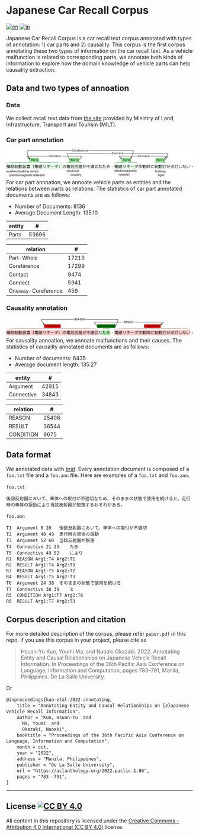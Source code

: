 # Japanese Car Recall Corpus

[![en](https://img.shields.io/badge/lang-en-red)](https://github.com/nlp-titech/jp-car-recall#readme)
[![jp](https://img.shields.io/badge/lang-jp-blue)](https://github.com/nlp-titech/jp-car-recall/blob/main/README.jp.md)

Japanese Car Recall Corpus is a car recall text corpus annotated with types of annotation: 1) car parts and 2) causality. This corpus is the first corpus annotating these two types of information on the car recall text. As a vehicle malfunction is related to corresponding parts, we annotate both kinds of information to explore how the domain knowledge of vehicle parts can help causality extraction.

## Data and two types of annoation

### Data

We collect recall text data from [the site](https://www.mlit.go.jp/jidosha/carinf/rcl/index.html) provided by Ministry of Land, Infrastructure, Transport and Tourism (MILT).

### Car part annotation

![alt text](images/part_ann_example.jpg)
For car part annoation, we annoate vehicle parts as entities and the relations between parts as relations. The statistics of car part annotated documents are as follows:

- Number of Documents: 8136
- Average Document Length: 135.10

| entity   |     # |
|----------|-------|
| Parts    | 53696 |

| relation           |     # |
|--------------------|-------|
| Part-Whole         | 17219 |
| Coreference        | 17299 |
| Contact            |  9474 |
| Connect            |  5941 |
| Oneway-Coreference |   459 |

### Causality annotation

![alt text](images/causal_ann_example.jpg)
For causality annoation, we annoate malfunctions and their causes. The statistics of causality annotated documents are as follows:

- Number of documents: 6435
- Average document length: 135.27

| entity     |     # |
|------------|-------|
| Argument   | 42915 |
| Connective | 34843 |

| relation   |     # |
|------------|-------|
| REASON     | 25408 |
| RESULT     | 36544 |
| CONDITION  |  9675 |

## Data format

We annotated data with [brat](https://brat.nlplab.org/). Every annotation document is composed of a `foo.txt` file and a `foo.ann` file. Here are examples of a `foo.txt` and `foo.ann`.

`foo.txt`
```
後部反射器において、車体への取付が不適切なため、そのままの状態で使用を続けると、走行時の車体の振動により当該反射器が脱落するおそれがある。
```

`foo.ann`
```
T1	Argument 0 20	後部反射器において、車体への取付が不適切
T2	Argument 40 49	走行時の車体の振動
T3	Argument 52 60	当該反射器が脱落
T4	Connective 21 23	ため
T5	Connective 49 52	により
R1	REASON Arg1:T4 Arg2:T1	
R2	RESULT Arg1:T4 Arg2:T3	
R3	REASON Arg1:T5 Arg2:T2	
R4	RESULT Arg1:T5 Arg2:T3	
T6	Argument 24 38	そのままの状態で使用を続ける
T7	Connective 38 39	と
R5	CONDITION Arg1:T7 Arg2:T6	
R6	RESULT Arg1:T7 Arg2:T3	
```

## Corpus description and citation

For more detailed description of the corpus, please refer `paper.pdf` in this repo.
If you use this corpus in your project, please cite as
> Hsuan-Yu Kuo, Youmi Ma, and Naoaki Okazaki. 2022. Annotating Entity and Causal Relationships on Japanese Vehicle Recall Information. In Proceedings of the 36th Pacific Asia Conference on Language, Information and Computation, pages 783–791, Manila, Philippines. De La Salle University.

Or

```
@inproceedings{kuo-etal-2022-annotating,
    title = "Annotating Entity and Causal Relationships on {J}apanese Vehicle Recall Information",
    author = "Kuo, Hsuan-Yu  and
      Ma, Youmi  and
      Okazaki, Naoaki",
    booktitle = "Proceedings of the 36th Pacific Asia Conference on Language, Information and Computation",
    month = oct,
    year = "2022",
    address = "Manila, Philippines",
    publisher = "De La Salle University",
    url = "https://aclanthology.org/2022.paclic-1.86",
    pages = "783--791",
}
```

---
## License [![CC BY 4.0](http://mirrors.creativecommons.org/presskit/buttons/80x15/svg/by.svg)](http://creativecommons.org/licenses/by/4.0/)

All content in this repository is licensed under the [Creative Commons - Attribution 4.0 International (CC BY 4.0)](http://creativecommons.org/licenses/by/4.0/) license.
